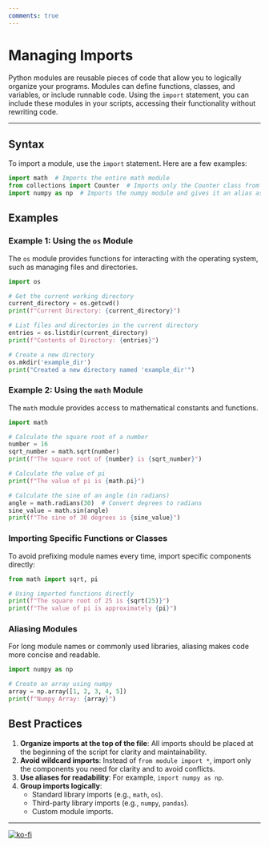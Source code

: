 ```yaml
---
comments: true
---
```


# Managing Imports

Python modules are reusable pieces of code that allow you to logically organize your programs. Modules can define functions, classes, and variables, or include runnable code. Using the `import` statement, you can include these modules in your scripts, accessing their functionality without rewriting code.

---

## Syntax

To import a module, use the `import` statement. Here are a few examples:

```python
import math  # Imports the entire math module
from collections import Counter  # Imports only the Counter class from the collections module
import numpy as np  # Imports the numpy module and gives it an alias as np
```

## Examples

### Example 1: Using the `os` Module

The `os` module provides functions for interacting with the operating system, such as managing files and directories.

```python
import os

# Get the current working directory
current_directory = os.getcwd()
print(f"Current Directory: {current_directory}")

# List files and directories in the current directory
entries = os.listdir(current_directory)
print(f"Contents of Directory: {entries}")

# Create a new directory
os.mkdir('example_dir')
print("Created a new directory named 'example_dir'")
```

### Example 2: Using the `math` Module

The `math` module provides access to mathematical constants and functions.

```python
import math

# Calculate the square root of a number
number = 16
sqrt_number = math.sqrt(number)
print(f"The square root of {number} is {sqrt_number}")

# Calculate the value of pi
print(f"The value of pi is {math.pi}")

# Calculate the sine of an angle (in radians)
angle = math.radians(30)  # Convert degrees to radians
sine_value = math.sin(angle)
print(f"The sine of 30 degrees is {sine_value}")
```

### Importing Specific Functions or Classes

To avoid prefixing module names every time, import specific components directly:

```python
from math import sqrt, pi

# Using imported functions directly
print(f"The square root of 25 is {sqrt(25)}")
print(f"The value of pi is approximately {pi}")
```

### Aliasing Modules

For long module names or commonly used libraries, aliasing makes code more concise and readable.

```python
import numpy as np

# Create an array using numpy
array = np.array([1, 2, 3, 4, 5])
print(f"Numpy Array: {array}")
```

## Best Practices

1. **Organize imports at the top of the file**: All imports should be placed at the beginning of the script for clarity and maintainability.
2. **Avoid wildcard imports**: Instead of `from module import *`, import only the components you need for clarity and to avoid conflicts.
3. **Use aliases for readability**: For example, `import numpy as np`.
4. **Group imports logically**:
     * Standard library imports (e.g., `math`, `os`).
     * Third-party library imports (e.g., `numpy`, `pandas`).
     * Custom module imports.

---
[![ko-fi](https://ko-fi.com/img/githubbutton_sm.svg)](https://ko-fi.com/T6T416OJAV)